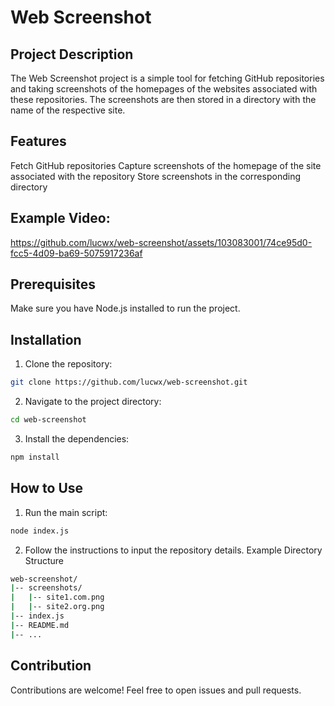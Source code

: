 # Web Screenshot
## Project Description
The Web Screenshot project is a simple tool for fetching GitHub repositories and taking screenshots of the homepages of the websites associated with these repositories. The screenshots are then stored in a directory with the name of the respective site.

## Features
Fetch GitHub repositories
Capture screenshots of the homepage of the site associated with the repository
Store screenshots in the corresponding directory

## Example Video:
https://github.com/lucwx/web-screenshot/assets/103083001/74ce95d0-fcc5-4d09-ba69-5075917236af

## Prerequisites
Make sure you have Node.js installed to run the project.

## Installation
 1. Clone the repository:
```bash
git clone https://github.com/lucwx/web-screenshot.git
```
 2. Navigate to the project directory:
```bash
cd web-screenshot
```

 3. Install the dependencies:
```bash
npm install
```
## How to Use
 1. Run the main script:
```bash
node index.js
```
 2. Follow the instructions to input the repository details.
Example Directory Structure

```bash
web-screenshot/
|-- screenshots/
|   |-- site1.com.png
|   |-- site2.org.png
|-- index.js
|-- README.md
|-- ...
```
## Contribution
Contributions are welcome! Feel free to open issues and pull requests.
